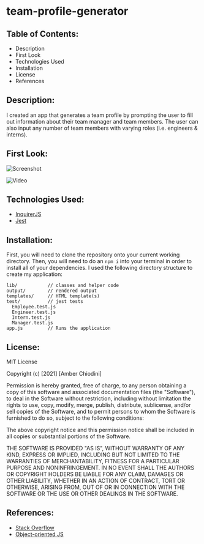 # team-profile-generator

## Table of Contents: 
* Description 
* First Look 
* Technologies Used
* Installation 
* License 
* References 

## Description:
I created an app that generates a team profile by prompting the user to fill out information about their team manager and team members. The user can also input any number of team members with varying roles (i.e. engineers & interns).

## First Look: 
![Screenshot](https://user-images.githubusercontent.com/69092983/111232314-dd682a00-85b8-11eb-9631-90d0c0accf78.png)

![Video](https://user-images.githubusercontent.com/69092983/111386227-f2f15880-8679-11eb-85e4-c489f4355ec8.gif)

## Technologies Used:
* [InquirerJS](https://www.npmjs.com/package/inquirer)
* [Jest](https://jestjs.io/) 

## Installation:
First, you will need to clone the repository onto your current working directory. Then, you will need to do an ```npm i``` into your terminal in order to install all of your dependencies. I used the following directory structure to create my application: 

```
lib/           // classes and helper code
output/        // rendered output
templates/     // HTML template(s)
test/          // jest tests
  Employee.test.js
  Engineer.test.js
  Intern.test.js
  Manager.test.js
app.js         // Runs the application
```

## License: 
MIT License

Copyright (c) [2021] [Amber Chiodini]

Permission is hereby granted, free of charge, to any person obtaining a copy
of this software and associated documentation files (the "Software"), to deal
in the Software without restriction, including without limitation the rights
to use, copy, modify, merge, publish, distribute, sublicense, and/or sell
copies of the Software, and to permit persons to whom the Software is
furnished to do so, subject to the following conditions:

The above copyright notice and this permission notice shall be included in all
copies or substantial portions of the Software.

THE SOFTWARE IS PROVIDED "AS IS", WITHOUT WARRANTY OF ANY KIND, EXPRESS OR
IMPLIED, INCLUDING BUT NOT LIMITED TO THE WARRANTIES OF MERCHANTABILITY,
FITNESS FOR A PARTICULAR PURPOSE AND NONINFRINGEMENT. IN NO EVENT SHALL THE
AUTHORS OR COPYRIGHT HOLDERS BE LIABLE FOR ANY CLAIM, DAMAGES OR OTHER
LIABILITY, WHETHER IN AN ACTION OF CONTRACT, TORT OR OTHERWISE, ARISING FROM,
OUT OF OR IN CONNECTION WITH THE SOFTWARE OR THE USE OR OTHER DEALINGS IN THE
SOFTWARE.

## References: 
* [Stack Overflow](https://stackoverflow.com/) 
* [Object-oriented JS](https://developer.mozilla.org/en-US/docs/Learn/JavaScript/Objects/Object-oriented_JS)